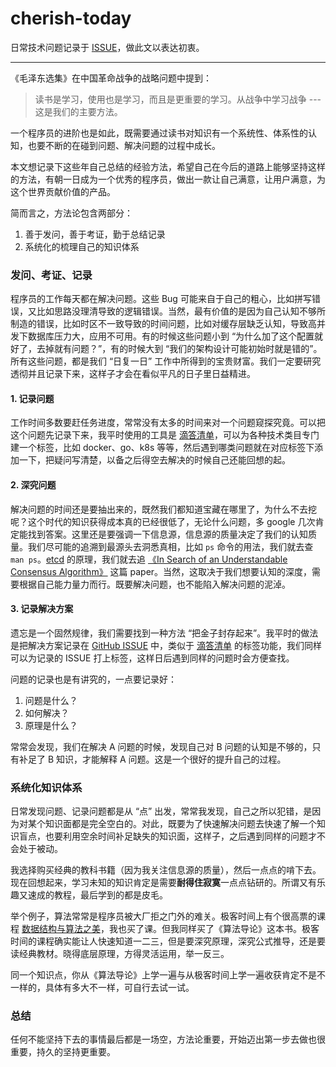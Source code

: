 # cherish-today

日常技术问题记录于 [ISSUE](https://github.com/Wang-Kai/cherish-today/issues)，做此文以表达初衷。

***

《毛泽东选集》在中国革命战争的战略问题中提到：

> 读书是学习，使用也是学习，而且是更重要的学习。从战争中学习战争 --- 这是我们的主要方法。

一个程序员的进阶也是如此，既需要通过读书对知识有一个系统性、体系性的认知，也要不断的在碰到问题、解决问题的过程中成长。

本文想记录下这些年自己总结的经验方法，希望自己在今后的道路上能够坚持这样的方法，有朝一日成为一个优秀的程序员，做出一款让自己满意，让用户满意，为这个世界贡献价值的产品。

简而言之，方法论包含两部分：

1. 善于发问，善于考证，勤于总结记录
2. 系统化的梳理自己的知识体系

### 发问、考证、记录

程序员的工作每天都在解决问题。这些 Bug 可能来自于自己的粗心，比如拼写错误，又比如思路没理清导致的逻辑错误。当然，最有价值的是因为自己认知不够所制造的错误，比如时区不一致导致的时间问题，比如对缓存层缺乏认知，导致高并发下数据库压力大，应用不可用。有的时候这些问题小到 “为什么加了这个配置就好了，去掉就有问题？”，有的时候大到 “我们的架构设计可能初始时就是错的”。所有这些问题，都是我们 “日复一日” 工作中所得到的宝贵财富。我们一定要研究透彻并且记录下来，这样子才会在看似平凡的日子里日益精进。

#### 1. 记录问题

工作时间多数要赶任务进度，常常没有太多的时间来对一个问题窥探究竟。可以把这个问题先记录下来，我平时使用的工具是 [滴答清单](https://dida365.com/)，可以为各种技术类目专门建一个标签，比如 docker、go、k8s 等等，然后遇到哪类问题就在对应标签下添加一下，把疑问写清楚，以备之后得空去解决的时候自己还能回想的起。

#### 2. 深究问题

解决问题的时间还是要抽出来的，既然我们都知道宝藏在哪里了，为什么不去挖呢？这个时代的知识获得成本真的已经很低了，无论什么问题，多 google 几次肯定能找到答案。这里还是要强调一下信息源，信息源的质量决定了我们的认知质量。我们尽可能的追溯到最源头去洞悉真相，比如 `ps` 命令的用法，我们就去查 `man ps`。[etcd](https://github.com/etcd-io/etcd) 的原理，我们就去追 [《In Search of an Understandable Consensus Algorithm》](https://raft.github.io/raft.pdf) 这篇 paper。当然，这取决于我们想要认知的深度，需要根据自己能力量力而行。既要解决问题，也不能陷入解决问题的泥淖。

#### 3. 记录解决方案

遗忘是一个固然规律，我们需要找到一种方法 “把金子封存起来”。我平时的做法是把解决方案记录在 [GitHub ISSUE](https://github.com/Wang-Kai/cherish-today/issues) 中，类似于 [滴答清单](https://dida365.com/) 的标签功能，我们同样可以为记录的 ISSUE 打上标签，这样日后遇到同样的问题时会方便查找。

问题的记录也是有讲究的，一点要记录好：

1. 问题是什么？
2. 如何解决？
3. 原理是什么？

常常会发现，我们在解决 A 问题的时候，发现自己对 B 问题的认知是不够的，只有补足了 B 知识，才能解释 A 问题。这是一个很好的提升自己的过程。

### 系统化知识体系

日常发现问题、记录问题都是从 “点” 出发，常常我发现，自己之所以犯错，是因为对某个知识面都是完全空白的。对此，既要为了快速解决问题去快速了解一个知识盲点，也要利用空余时间补足缺失的知识面，这样子，之后遇到同样的问题才不会处于被动。

我选择购买经典的教科书籍（因为我关注信息源的质量），然后一点点的啃下去。现在回想起来，学习未知的知识肯定是需要**耐得住寂寞**一点点钻研的。所谓又有乐趣又速成的教程，最后学到的都是皮毛。

举个例子，算法常常是程序员被大厂拒之门外的难关。极客时间上有个很高票的课程 [数据结构与算法之美](https://time.geekbang.org/column/intro/100017301)，我也买了课。但我同样买了《算法导论》这本书。极客时间的课程确实能让人快速知道一二三，但是要深究原理，深究公式推导，还是要读经典教材。晓得底层原理，方得灵活运用，举一反三。

同一个知识点，你从《算法导论》上学一遍与从极客时间上学一遍收获肯定不是不一样的，具体有多大不一样，可自行去试一试。

### 总结

任何不能坚持下去的事情最后都是一场空，方法论重要，开始迈出第一步去做也很重要，持久的坚持更重要。